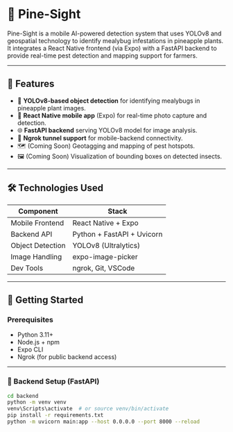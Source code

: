 # 🍍 Pine-Sight

Pine-Sight is a mobile AI-powered detection system that uses YOLOv8 and geospatial technology to identify mealybug infestations in pineapple plants. It integrates a React Native frontend (via Expo) with a FastAPI backend to provide real-time pest detection and mapping support for farmers.

---

## 📱 Features

- 🧠 **YOLOv8-based object detection** for identifying mealybugs in pineapple plant images.
- 📲 **React Native mobile app** (Expo) for real-time photo capture and detection.
- 🌐 **FastAPI backend** serving YOLOv8 model for image analysis.
- 📡 **Ngrok tunnel support** for mobile-backend connectivity.
- 🗺️ (Coming Soon) Geotagging and mapping of pest hotspots.
- 🖼️ (Coming Soon) Visualization of bounding boxes on detected insects.

---

## 🛠 Technologies Used

| Component         | Stack                     |
|------------------|---------------------------|
| Mobile Frontend  | React Native + Expo       |
| Backend API      | Python + FastAPI + Uvicorn|
| Object Detection | YOLOv8 (Ultralytics)      |
| Image Handling   | expo-image-picker         |
| Dev Tools        | ngrok, Git, VSCode        |

---

## 🚀 Getting Started

### Prerequisites

- Python 3.11+
- Node.js + npm
- Expo CLI
- Ngrok (for public backend access)

---

### 🔧 Backend Setup (FastAPI)

```bash
cd backend
python -m venv venv
venv\Scripts\activate  # or source venv/bin/activate
pip install -r requirements.txt
python -m uvicorn main:app --host 0.0.0.0 --port 8000 --reload
